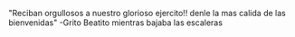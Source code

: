 "Reciban orgullosos a nuestro glorioso ejercito!! denle la mas calida de las bienvenidas"  -Grito Beatito mientras bajaba las escaleras



